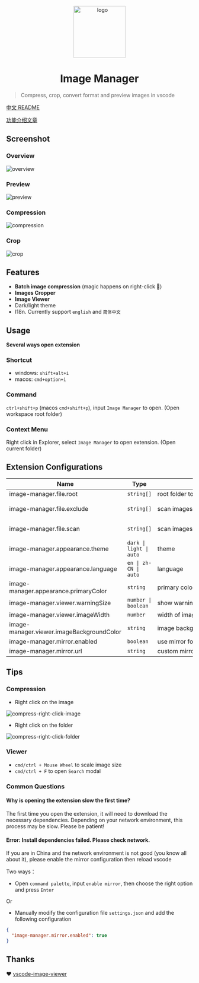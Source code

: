 

<p align='center'>
  <a href='https://github.com/hemengke1997/vscode-image-manager' target="_blank" rel='noopener noreferrer'>
    <img width='140' src='./assets/logo.png' alt='logo' />
  </a>
</p>

<h1 align='center'>Image Manager</h1>

> Compress, crop, convert format and preview images in vscode

[中文 README](./README.md)

[功能介绍文章](https://juejin.cn/post/7348004403016794147)

## Screenshot

### Overview

![overview](./screenshots/overview.png)

### Preview
![preview](./screenshots/preview.png)

### Compression
![compression](./screenshots/compression.png)

### Crop
![crop](./screenshots/crop.png)


## Features

- **Batch image compression** (magic happens on right-click 🤩)
- **Images Cropper**
- **Image Viewer**
- Dark/light theme
- I18n. Currently support `english` and `简体中文`


## Usage

**Several ways open extension**

### Shortcut

- windows: `shift+alt+i`
- macos: `cmd+option+i`


### Command

`ctrl+shift+p` (macos `cmd+shift+p`), input `Image Manager` to open. (Open workspace root folder)

### Context Menu

Right click in Explorer, select `Image Manager` to open extension. (Open current folder)


## Extension Configurations



| Name                                      | Type                                 | Description                                                                | Default value                                                                                                                             |
| ----------------------------------------- | ------------------------------------ | -------------------------------------------------------------------------- | ----------------------------------------------------------------------------------------------------------------------------------------- |
| image-manager.file.root                   | `string[]`                           | root folder to scan images                                                 | current workspace                                                                                                                         |
| image-manager.file.exclude                | `string[]`                           | scan images not in exclude                                                 | <nobr>`['**/node_modules/**','**/.git/**',`<br>`'**/dist/**','**/coverage/**','**/.next/**',`<br/>`'**/.nuxt/**','**/.vercel/**']`</nobr> |
| image-manager.file.scan                   | `string[]`                           | scan images with imageType                                                 | <nobr>`['svg','png','jpeg','jpg',`<br/>`'ico','gif','webp','bmp',`<br/>`'tif','tiff','apng','avif']`</nobr>                               |
| image-manager.appearance.theme            | <nobr>`dark \| light \| auto`</nobr> | theme                                                                      | `auto`                                                                                                                                    |
| image-manager.appearance.language         | `en \| zh-CN \| auto`                | language                                                                   | `auto`                                                                                                                                    |
| image-manager.appearance.primaryColor     | `string`                             | primary color                                                              | undefined                                                                                                                                 |
| image-manager.viewer.warningSize          | `number \| boolean`                  | <nobr>show warning dot if image size is larger than this value (KB)</nobr> | 1024                                                                                                                                      |
| image-manager.viewer.imageWidth           | `number`                             | width of image (px)                                                        | 100                                                                                                                                       |
| image-manager.viewer.imageBackgroundColor | `string`                             | image background color                                                     | `#1a1a1a`                                                                                                                                 |
| image-manager.mirror.enabled              | `boolean`                            | use mirror for downloading dependencies                                    | false                                                                                                                                     |
| image-manager.mirror.url                  | `string`                             | custom mirror url (No need to custom this in general)                      | undefined                                                                                                                                 |


## Tips

### Compression

- Right click on the image

![compress-right-click-image](./screenshots/compress-1.png)

- Right click on the folder

![compress-right-click-folder](./screenshots/compress-2.png)


### Viewer

- `cmd/ctrl + Mouse Wheel` to scale image size
- `cmd/ctrl + F` to open `Search` modal

### Common Questions

#### Why is opening the extension slow the first time?

The first time you open the extension, it will need to download the necessary dependencies. Depending on your network environment, this process may be slow. Please be patient!

#### Error: Install dependencies failed. Please check network.

If you are in China and the network environment is not good (you know all about it), please enable the mirror configuration then reload vscode

Two ways：

- Open `command palette`, input `enable mirror`, then choose the right option and press `Enter`

Or

- Manually modify the configuration file `settings.json` and add the following configuration

```json
{
  "image-manager.mirror.enabled": true
}
```

## Thanks

❤️ [vscode-image-viewer](https://github.com/ZhangJian1713/vscode-image-viewer)
